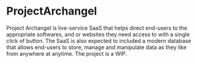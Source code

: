 # ProjectArchangel
Project Archangel is live-service SaaS that helps direct end-users to the appropriate softwares, and or websites they need access to with a single click of button. The SaaS is also expected to included a modern database that allows end-users to store, manage and manipulate data as they like from anywhere at anytime. The project is a WIP.
